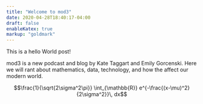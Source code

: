 ```yaml
---
title: "Welcome to mod3"
date: 2020-04-28T18:40:17-04:00
draft: false
enableKatex: true
markup: "goldmark"
---
```


This is a hello World post!

mod3 is a new podcast and blog by Kate Taggart and Emily Gorcenski. Here we will rant about mathematics, data, technology, and how the affect our modern world.

$$\frac{1}{\sqrt{2\sigma^2\pi}} \int_{\mathbb{R}} e^{-\frac{(x-\mu)^2}{2\sigma^2}}\, dx$$